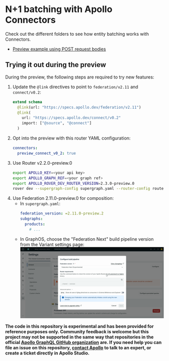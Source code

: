 # N+1 batching with Apollo Connectors

Check out the different folders to see how entity batching works with Connectors.

- [Preview example using POST request bodies](./preview)

## Trying it out during the preview

During the preview, the following steps are required to try new features:

1. Update the `@link` directives to point to `federation/v2.11` and `connect/v0.2`:
   ```graphql
   extend schema
     @link(url: "https://specs.apollo.dev/federation/v2.11")
     @link(
       url: "https://specs.apollo.dev/connect/v0.2"
       import: ["@source", "@connect"]
     )
   ```
2. Opt into the preview with this router YAML configuration:
   ```yaml
   connectors:
     preview_connect_v0_2: true
   ```
3. Use Router v2.2.0-preview.0
   ```sh
   export APOLLO_KEY=<your api key>
   export APOLLO_GRAPH_REF=<your graph ref>
   export APOLLO_ROVER_DEV_ROUTER_VERSION=2.3.0-preview.0
   rover dev --supergraph-config supergraph.yaml --router-config router.yaml
   ```
4. Use Federation 2.11.0-preview.0 for composition:
   - In `supergraph.yaml`:
     ```yaml
     federation_version: =2.11.0-preview.2
     subgraphs:
       products:
         # ...
     ```
   - In GraphOS, choose the "Federation Next" build pipeline version from the Variant settings page:
     ![Build pipeline settings modal](./build-pipeline.png)

**The code in this repository is experimental and has been provided for reference purposes only. Community feedback is welcome but this project may not be supported in the same way that repositories in the official [Apollo GraphQL GitHub organization](https://github.com/apollographql) are. If you need help you can file an issue on this repository, [contact Apollo](https://www.apollographql.com/contact-sales) to talk to an expert, or create a ticket directly in Apollo Studio.**
